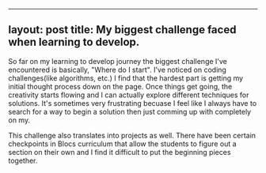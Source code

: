 ---
layout: post
title: My biggest challenge faced when learning to develop.
--

So far on my learning to develop journey the biggest challenge I've encountered is basically, "Where do I start". I've noticed on coding challenges(like algorithms, etc.) I find that the hardest part is getting my initial thought process down on the page. Once things get going, the creativity starts flowing and I can actually explore different techniques for solutions. It's sometimes very frustrating becuase I feel like I always have to search for a way to begin a solution then just comming up with completely on my. 

This challenge also translates into projects as well. There have been certain checkpoints in Blocs curriculum that allow the students to figure out a section on their own and I find it difficult to put the beginning pieces together.